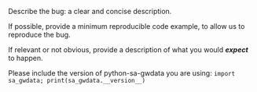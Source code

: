 Describe the bug: a clear and concise description.

If possible, provide a minimum reproducible code example, to allow us to reproduce the bug.

If relevant or not obvious, provide a description of what you would ***expect*** to happen.

Please include the version of python-sa-gwdata you are using: ```import sa_gwdata; print(sa_gwdata.__version__)```
